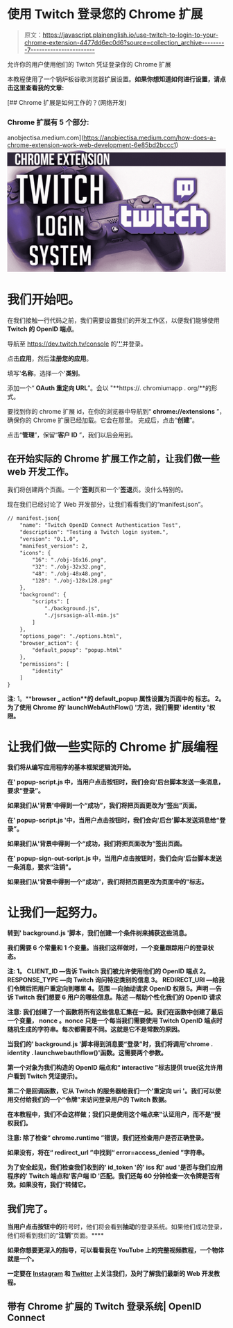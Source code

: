 # 使用 Twitch 登录您的 Chrome 扩展

> 原文：<https://javascript.plainenglish.io/use-twitch-to-login-to-your-chrome-extension-4477dd6ec0d6?source=collection_archive---------7----------------------->

允许你的用户使用他们的 Twitch 凭证登录你的 Chrome 扩展

本教程使用了一个锅炉板谷歌浏览器扩展设置。**如果你想知道如何进行设置，请点击这里查看我的文章:**

[](https://anobjectisa.medium.com/how-does-a-chrome-extension-work-web-development-6e85bd2bccc1) [## Chrome 扩展是如何工作的？(网络开发)

### Chrome 扩展有 5 个部分:

anobjectisa.medium.com](https://anobjectisa.medium.com/how-does-a-chrome-extension-work-web-development-6e85bd2bccc1) ![](img/ff60c0801d18efc3b00b4e73f8845eb9.png)

# 我们开始吧。

在我们接触一行代码之前，我们需要设置我们的开发工作区，以便我们能够使用 **Twitch 的 OpenID 端点**。

导航至 https://dev.twitch.tv/console 的'[**'**'](https://dev.twitch.tv/console')并登录。

点击**应用**，然后**注册您的应用**。

填写'**名称**，选择一个'**类别**。

添加一个“ **OAuth 重定向 URL**”。会以
"**https://<chrome ext id>. chromiumapp . org/**的形式。

要找到你的 chrome 扩展 id，在你的浏览器中导航到“ **chrome://extensions** ”，确保你的 Chrome 扩展已经加载。它会在那里。
完成后，点击“**创建**”。

点击“**管理**”，保留“**客户 ID** ”，我们以后会用到。

## 在开始实际的 Chrome 扩展工作之前，让我们做一些 web 开发工作。

我们将创建两个页面。一个'**签到**页和一个'**签退**页。没什么特别的。

现在我们已经讨论了 Web 开发部分，让我们看看我们的“manifest.json”。

```
// manifest.json{
    "name": "Twitch OpenID Connect Authentication Test",
    "description": "Testing a Twitch login system.",
    "version": "0.1.0",
    "manifest_version": 2,
    "icons": {
        "16": "./obj-16x16.png",
        "32": "./obj-32x32.png",
        "48": "./obj-48x48.png",
        "128": "./obj-128x128.png"
    },
    "background": {
        "scripts": [
            "./background.js",
            "./jsrsasign-all-min.js"
        ]
    },
    "options_page": "./options.html",
    "browser_action": {
        "default_popup": "popup.html"
    },
    "permissions": [
        "identity"
    ]
}
```

**注:** 1。****browser _ action**的 **default_popup** 属性设置为页面中的
**标志。
2。为了使用 Chrome 的' **launchWebAuthFlow()** '方法，我们需要' **identity** '权限。****

# **让我们做一些实际的 Chrome 扩展编程**

**我们将从编写应用程序的基本框架逻辑流开始。**

**在' **popup-script.js** 中，当用户点击按钮时，我们会向'**后台**脚本发送一条消息，要求“**登录**”。**

**如果我们从'**背景**'中得到一个“**成功**”，我们将把页面更改为“**签出**”页面。**

**在' **popup-script.js** '中，当用户点击按钮时，我们会向'**后台**'脚本发送消息给“**登录**”。**

**如果我们从'**背景**中得到一个“**成功**，我们将把页面改为“**签出**页面。**

**在' **popup-sign-out-script.js** 中，当用户点击按钮时，我们会向'**后台**脚本发送一条消息，要求“**注销**”。**

**如果我们从'**背景**中得到一个"**成功**"，我们将把页面更改为页面中的"**标志。****

# **让我们一起努力。**

**转到' **background.js** '脚本，我们创建一个条件树来捕获这些消息。**

**我们需要 6 个常量和 1 个变量。当我们这样做时，一个变量跟踪用户的登录状态。**

****注:**
1。 **CLIENT_ID** —告诉 **Twitch** 我们被允许使用他们的 **OpenID** 端点
2。 **RESPONSE_TYPE** —向 **Twitch** 询问特定类别的信息
3。 **REDIRECT_URI** —给我们令牌后把用户重定向到哪里
4。**范围** —向**抽动**请求 **OpenID** 权限
5。**声明** —告诉 **Twitch** 我们想要
6 用户的哪些信息。**陈述** —帮助个性化我们的 **OpenID** 请求**

****注意:**
我们创建了一个函数将所有这些信息汇集在一起。我们在函数中创建了最后一个变量， **nonce** 。nonce 只是一个每当我们需要使用 Twitch OpenID 端点时随机生成的字符串。每次都需要不同。这就是它不是常数的原因。**

**当我们的' **background.js** '脚本得到消息要“**登录**”时，我们将调用'**chrome . identity . launchwebauthflow()**'函数。这需要两个参数。**

**第一个对象为我们构造的 **OpenID** 端点和“ **interactive** ”标志提供 true(这允许用户看到 Twitch 凭证提示)。**

**第二个是回调函数，它从 Twitch 的服务器给我们一个'**重定向 uri** '。我们可以使用交付给我们的一个“**令牌**”来访问登录用户的 Twitch 数据。**

**在本教程中，我们不会这样做；我们只是使用这个端点来"**认证**用户，而不是"**授权**我们。**

****注意:**
除了检查“ **chrome.runtime** ”错误，我们还检查用户是否正确登录。**

**如果没有，将在“ **redirect_url** ”中找到“ **error=access_denied** ”字符串。**

**为了安全起见，我们检查我们收到的' **id_token** '的' **iss** 和' **aud** '是否与我们应用程序的' **Twitch** 端点和'**客户端 ID** '匹配。我们还每 60 分钟检查一次令牌是否有效。如果没有，我们“**转储**它。**

## **我们完了。**

**当用户点击按钮中的**符号时，他们将会看到**抽动**的登录系统。如果他们成功登录，他们将看到我们的“**注销**”页面。****

**如果你想要更深入的指导，可以看看我在 YouTube 上的完整视频教程，**一个物体就是一个**。**

**一定要在 [**Instagram**](https://www.instagram.com/an_object_is_a/) 和 [**Twitter**](https://twitter.com/anobjectisa1) 上关注我们，及时了解我们最新的 **Web 开发教程**。**

## **带有 Chrome 扩展的 Twitch 登录系统| OpenID Connect**